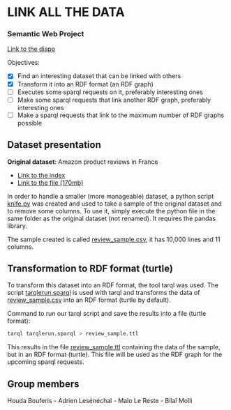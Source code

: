 # LINK ALL THE DATA
### Semantic Web Project

[Link to the diapo](https://docs.google.com/presentation/d/17ujsVmwEoxKzDSSzz7CoVLtgLVd3hdcQStUgbiQ9YqY/edit#slide=id.p)

Objectives:
 - [x] Find an interesting dataset that can be linked with others
 - [x] Transform it into an RDF format (an RDF graph)
 - [ ] Executes some sparql requests on it, preferably interesting ones
 - [ ] Make some sparql requests that link another RDF graph, preferably interesting ones
 - [ ] Make a sparql requests that link to the maximum number of RDF graphs possible

## Dataset presentation

**Original dataset**: Amazon product reviews in France
 - [Link to the index](https://s3.amazonaws.com/amazon-reviews-pds/tsv/index.txt)
 - [Link to the file (170mb)](https://s3.amazonaws.com/amazon-reviews-pds/tsv/amazon_reviews_multilingual_FR_v1_00.tsv.gz)

In order to handle a smaller (more manageable) dataset, a python script [knife.py](https://github.com/happy44300/projet-web-semantique/blob/main/knife.py) was created and used to take a sample of the original dataset and to remove some columns. To use it, simply execute the python file in the same folder as the original dataset (not renamed). It requires the pandas library.

The sample created is called [review_sample.csv](https://github.com/happy44300/projet-web-semantique/blob/main/review_sample.csv), it has 10,000 lines and 11 columns.


## Transformation to RDF format (turtle)

To transform this dataset into an RDF format, the tool tarql was used. The script [tarqlerun.sparql](https://github.com/happy44300/projet-web-semantique/blob/main/tarqlerun.sparql) is used with tarql and transforms the data of [review_sample.csv](https://github.com/happy44300/projet-web-semantique/blob/main/review_sample.csv) into an RDF format (turtle by default).

Command to run our tarql script and save the results into a file (turtle format):
```bash
tarql tarqlerun.sparql > review_sample.ttl
```

This results in the file [review_sample.ttl](https://github.com/happy44300/projet-web-semantique/blob/main/review_sample.ttl) containing the data of the sample, but in an RDF format (turtle). This file will be used as the RDF graph for the upcoming sparql requests.


## Group members

Houda Bouferis - Adrien Lesénéchal - Malo Le Reste - Bilal Molli
